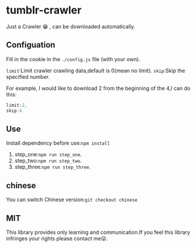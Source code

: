 # tumblr-crawler
Just a Crawler 😁 , can be downloaded automatically.

## Configuation

Fill in the cookie in the `./config.js` file (with your own).

`limit`:Limit crawler crawling data,default is 0(mean no limit).
`skip`:Skip the specified number.

For example, I would like to download 2 from the beginning of the 4,I can do this:

```js
limit:2,
skip:4
```

## Use

Install dependency before use:`npm install`

1. step_one:`npm run step_one`.
2. step_two:`npm run step_two`.
3. step_three:`npm run step_three`.

## chinese

You can switch Chinese version:`git checkout chinese`

## MIT

This library provides only learning and communication.If you feel this library infringes your rights please contact me😜.